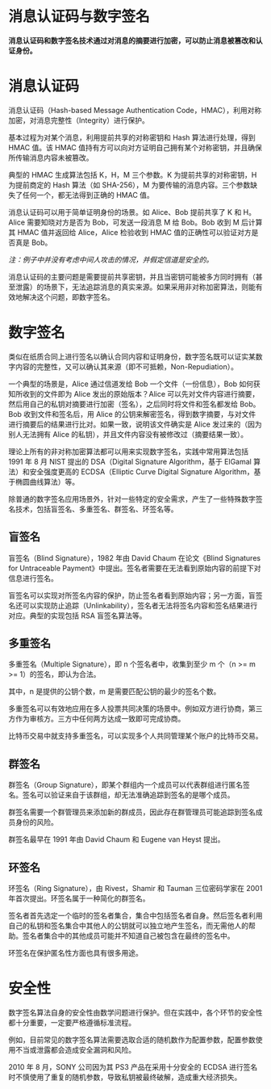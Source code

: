 # 消息认证码与数字签名

**消息认证码和数字签名技术通过对消息的摘要进行加密，可以防止消息被篡改和认证身份。**

# 消息认证码

消息认证码（Hash-based Message Authentication Code，HMAC），利用对称加密，对消息完整性（Integrity）进行保护。

基本过程为对某个消息，利用提前共享的对称密钥和 Hash 算法进行处理，得到 HMAC 值。该 HMAC 值持有方可以向对方证明自己拥有某个对称密钥，并且确保所传输消息内容未被篡改。

典型的 HMAC 生成算法包括 K，H，M 三个参数。K 为提前共享的对称密钥，H 为提前商定的 Hash 算法（如 SHA-256），M 为要传输的消息内容。三个参数缺失了任何一个，都无法得到正确的 HMAC 值。

消息认证码可以用于简单证明身份的场景。如 Alice、Bob 提前共享了 K 和 H。Alice 需要知晓对方是否为 Bob，可发送一段消息 M 给 Bob。Bob 收到 M 后计算其 HMAC 值并返回给 Alice，Alice 检验收到 HMAC 值的正确性可以验证对方是否真是 Bob。

*注：例子中并没有考虑中间人攻击的情况，并假定信道是安全的。*

消息认证码的主要问题是需要提前共享密钥，并且当密钥可能被多方同时拥有（甚至泄露）的场景下，无法追踪消息的真实来源。如果采用非对称加密算法，则能有效地解决这个问题，即数字签名。

# 数字签名

类似在纸质合同上进行签名以确认合同内容和证明身份，数字签名既可以证实某数字内容的完整性，又可以确认其来源（即不可抵赖，Non-Repudiation）。

一个典型的场景是，Alice 通过信道发给 Bob 一个文件（一份信息），Bob 如何获知所收到的文件即为 Alice 发出的原始版本？Alice 可以先对文件内容进行摘要，然后用自己的私钥对摘要进行加密（签名），之后同时将文件和签名都发给 Bob。Bob 收到文件和签名后，用 Alice 的公钥来解密签名，得到数字摘要，与对文件进行摘要后的结果进行比对。如果一致，说明该文件确实是 Alice 发过来的（因为别人无法拥有 Alice 的私钥），并且文件内容没有被修改过（摘要结果一致）。

理论上所有的非对称加密算法都可以用来实现数字签名，实践中常用算法包括 1991 年 8 月 NIST 提出的 DSA（Digital Signature Algorithm，基于 ElGamal 算法）和安全强度更高的 ECDSA（Elliptic Curve Digital Signature Algorithm，基于椭圆曲线算法）等。

除普通的数字签名应用场景外，针对一些特定的安全需求，产生了一些特殊数字签名技术，包括盲签名、多重签名、群签名、环签名等。

## 盲签名

盲签名（Blind Signature），1982 年由 David Chaum 在论文《Blind Signatures for Untraceable Payment》中提出。签名者需要在无法看到原始内容的前提下对信息进行签名。

盲签名可以实现对所签名内容的保护，防止签名者看到原始内容；另一方面，盲签名还可以实现防止追踪（Unlinkability），签名者无法将签名内容和签名结果进行对应。典型的实现包括 RSA 盲签名算法等。

## 多重签名

多重签名（Multiple Signature），即 n 个签名者中，收集到至少 m 个（n >= m >= 1）的签名，即认为合法。

其中，n 是提供的公钥个数，m 是需要匹配公钥的最少的签名个数。

多重签名可以有效地应用在多人投票共同决策的场景中。例如双方进行协商，第三方作为审核方。三方中任何两方达成一致即可完成协商。

比特币交易中就支持多重签名，可以实现多个人共同管理某个账户的比特币交易。

## 群签名

群签名（Group Signature），即某个群组内一个成员可以代表群组进行匿名签名。签名可以验证来自于该群组，却无法准确追踪到签名的是哪个成员。

群签名需要一个群管理员来添加新的群成员，因此存在群管理员可能追踪到签名成员身份的风险。

群签名最早在 1991 年由 David Chaum 和 Eugene van Heyst 提出。

## 环签名

环签名（Ring Signature），由 Rivest，Shamir 和 Tauman 三位密码学家在 2001 年首次提出。环签名属于一种简化的群签名。

签名者首先选定一个临时的签名者集合，集合中包括签名者自身。然后签名者利用自己的私钥和签名集合中其他人的公钥就可以独立地产生签名，而无需他人的帮助。签名者集合中的其他成员可能并不知道自己被包含在最终的签名中。

环签名在保护匿名性方面也具有很多用途。

# 安全性

数字签名算法自身的安全性由数学问题进行保护。但在实践中，各个环节的安全性都十分重要，一定要严格遵循标准流程。

例如，目前常见的数字签名算法需要选取合适的随机数作为配置参数，配置参数使用不当或泄露都会造成安全漏洞和风险。

2010 年 8 月，SONY 公司因为其 PS3 产品在采用十分安全的 ECDSA 进行签名时不慎使用了重复的随机参数，导致私钥被最终破解，造成重大经济损失。